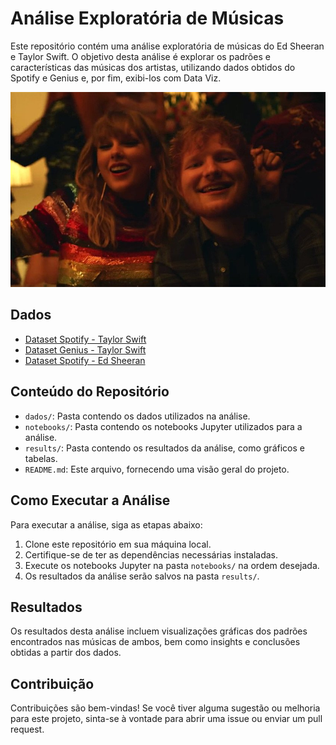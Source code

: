 # Análise Exploratória de Músicas

Este repositório contém uma análise exploratória de músicas do Ed Sheeran e Taylor Swift. O objetivo desta análise é explorar os padrões e características das músicas dos artistas, utilizando dados obtidos do Spotify e Genius e, por fim, exibi-los com Data Viz.

![Ed e Taylor](https://github.com/luiz-prado/analises_exploratorias/blob/5f124b7a227dd99332f35a942bfcc43c80032fd0/taylor_spotify/dados/ed_taylor.png)

## Dados

- [Dataset Spotify - Taylor Swift](https://www.kaggle.com/datasets/jarredpriester/taylor-swift-spotify-dataset)
- [Dataset Genius - Taylor Swift](https://www.kaggle.com/datasets/madroscla/taylor-swift-released-song-discography-genius)
- [Dataset Spotify - Ed Sheeran](https://www.kaggle.com/datasets/jarredpriester/ed-sheeran-spotify-dataset)

## Conteúdo do Repositório

- `dados/`: Pasta contendo os dados utilizados na análise.
- `notebooks/`: Pasta contendo os notebooks Jupyter utilizados para a análise.
- `results/`: Pasta contendo os resultados da análise, como gráficos e tabelas.
- `README.md`: Este arquivo, fornecendo uma visão geral do projeto.

## Como Executar a Análise

Para executar a análise, siga as etapas abaixo:

1. Clone este repositório em sua máquina local.
2. Certifique-se de ter as dependências necessárias instaladas.
3. Execute os notebooks Jupyter na pasta `notebooks/` na ordem desejada.
4. Os resultados da análise serão salvos na pasta `results/`.

## Resultados

Os resultados desta análise incluem visualizações gráficas dos padrões encontrados nas músicas de ambos, bem como insights e conclusões obtidas a partir dos dados.

## Contribuição

Contribuições são bem-vindas! Se você tiver alguma sugestão ou melhoria para este projeto, sinta-se à vontade para abrir uma issue ou enviar um pull request.
